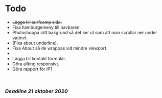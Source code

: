 # Todo

* ~~Lägga till surfcamp sida.~~
* Fixa hamburgemeny till navbaren.
* Photoshoppa rätt bakgrund så det ser ut som att man scrollar ner under vattnet.
* (Fixa about underline).
* Fixa About så de wrappas vid mindre viewport.
* 
* Lägga till kontakt formulär.
* Göra allting responsivt.
* Göra rapport för IP1

<br>

### ***Deadline 21 oktober 2020***